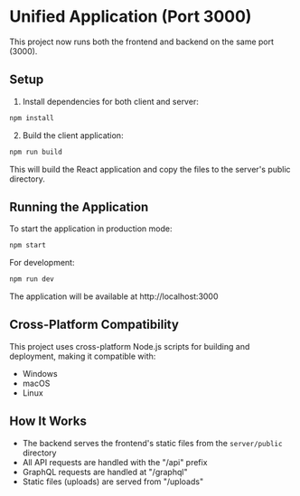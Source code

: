 # Unified Application (Port 3000)

This project now runs both the frontend and backend on the same port (3000).

## Setup

1. Install dependencies for both client and server:

```bash
npm install
```

2. Build the client application:

```bash
npm run build
```

This will build the React application and copy the files to the server's public directory.

## Running the Application

To start the application in production mode:

```bash
npm start
```

For development:

```bash
npm run dev
```

The application will be available at http://localhost:3000

## Cross-Platform Compatibility

This project uses cross-platform Node.js scripts for building and deployment, making it compatible with:
- Windows
- macOS
- Linux

## How It Works

- The backend serves the frontend's static files from the `server/public` directory
- All API requests are handled with the "/api" prefix
- GraphQL requests are handled at "/graphql"
- Static files (uploads) are served from "/uploads"